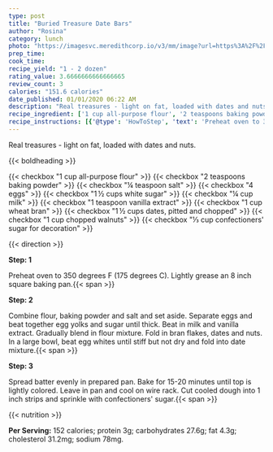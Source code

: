 ```yaml
---
type: post
title: "Buried Treasure Date Bars"
author: "Rosina"
category: lunch
photo: "https://imagesvc.meredithcorp.io/v3/mm/image?url=https%3A%2F%2Fimages.media-allrecipes.com%2Fuserphotos%2F934758.jpg"
prep_time: 
cook_time: 
recipe_yield: "1 - 2 dozen"
rating_value: 3.6666666666666665
review_count: 3
calories: "151.6 calories"
date_published: 01/01/2020 06:22 AM
description: "Real treasures - light on fat, loaded with dates and nuts."
recipe_ingredient: ['1 cup all-purpose flour', '2 teaspoons baking powder', '¼ teaspoon salt', '4 eggs', '1\u2009½ cups white sugar', '¼ cup milk', '1 teaspoon vanilla extract', '1 cup wheat bran', '1\u2009½ cups dates, pitted and chopped', '1 cup chopped walnuts', "⅓ cup confectioners' sugar for decoration"]
recipe_instructions: [{'@type': 'HowToStep', 'text': 'Preheat oven to 350 degrees F (175 degrees C).  Lightly grease an 8 inch square baking pan.\n'}, {'@type': 'HowToStep', 'text': 'Combine flour, baking powder and salt and set aside.  Separate eggs and beat together egg yolks and sugar until thick. Beat in milk and vanilla extract. Gradually blend in flour mixture.  Fold in bran flakes, dates and nuts.   In a large bowl, beat egg whites until stiff but not dry and fold into date mixture.\n'}, {'@type': 'HowToStep', 'text': "Spread batter evenly in prepared pan. Bake for 15-20 minutes until top is lightly colored.  Leave in pan and cool on wire rack.  Cut cooled dough into 1 inch strips and sprinkle with confectioners' sugar.\n"}]
---
```


Real treasures - light on fat, loaded with dates and nuts. 

{{< boldheading >}}

{{< checkbox "1 cup all-purpose flour" >}}
{{< checkbox "2 teaspoons baking powder" >}}
{{< checkbox "¼ teaspoon salt" >}}
{{< checkbox "4  eggs" >}}
{{< checkbox "1 ½ cups white sugar" >}}
{{< checkbox "¼ cup milk" >}}
{{< checkbox "1 teaspoon vanilla extract" >}}
{{< checkbox "1 cup wheat bran" >}}
{{< checkbox "1 ½ cups dates, pitted and chopped" >}}
{{< checkbox "1 cup chopped walnuts" >}}
{{< checkbox "⅓ cup confectioners' sugar for decoration" >}}


{{< direction >}}

**Step: 1**

Preheat oven to 350 degrees F (175 degrees C).  Lightly grease an 8 inch square baking pan.{{< span >}}

**Step: 2**

Combine flour, baking powder and salt and set aside.  Separate eggs and beat together egg yolks and sugar until thick. Beat in milk and vanilla extract. Gradually blend in flour mixture.  Fold in bran flakes, dates and nuts.   In a large bowl, beat egg whites until stiff but not dry and fold into date mixture.{{< span >}}

**Step: 3**

Spread batter evenly in prepared pan. Bake for 15-20 minutes until top is lightly colored.  Leave in pan and cool on wire rack.  Cut cooled dough into 1 inch strips and sprinkle with confectioners' sugar.{{< span >}}

{{< nutrition >}}

**Per Serving:** 152 calories; protein 3g; carbohydrates 27.6g; fat 4.3g; cholesterol 31.2mg; sodium 78mg.